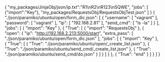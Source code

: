 {
    "my_packages/JinjaObj/json/ip.txt":"R1\nR2\nR123\nSQWE",
    "jobs": [
        {"import":"Key"},
        "my_packages/RequestsObj/RequestsObjTest.json"
    ]
}
{
    "./json/paramiko/ubuntu/open/form_dic.json": [
        {
            "username": [
                "vagrant"
            ],
            "password": [
                "vagrant"
            ],
            "ip": [
                "192.168.2.81"
            ],
            "send_cmd": [
                "ls -la"
            ]
        }
    ],
    "jobs": [
        {
            "import": "Key"
        },
        {
            "True": [
                {
                    "import": "RequestsObj"
                },
                {
                    "open": {
                        "ip": "http://192.168.2.213:5000/start",
                        "extra_pass": [
                            "./json/paramiko/ubuntu/open/form_dic.json"
                        ],
                        "jobs": [
                            {
                                "import": "Key"
                            },
                            {
                                "True": [
                                    {
                                        "True": "./json/paramiko/ubuntu/open/_create_list.json"
                                    },
                                    {
                                        "True": "./json/paramiko/ubuntu/send_cmd/_create_list.json"
                                    },
                                    {
                                        "True": "./json/paramiko/ubuntu/send_cmd/do.json"
                                    }
                                ]
                            }
                        ]
                    }
                },
                {
                    "True": "end"
                }
            ]
        }
    ]
}